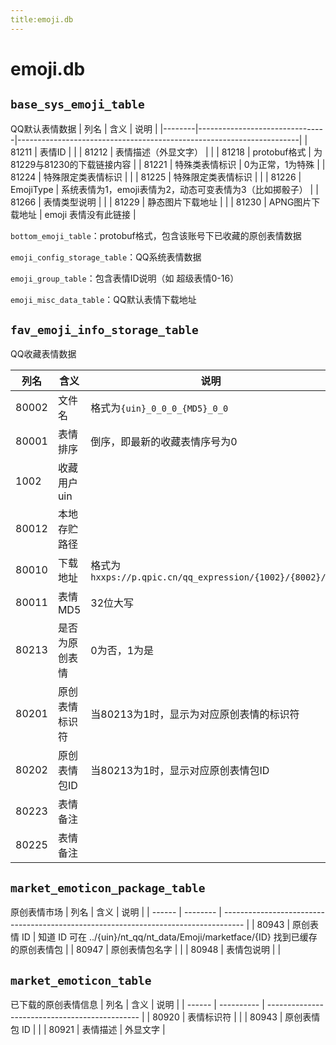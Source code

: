```yaml
---
title:emoji.db
---
```


# emoji.db
## `base_sys_emoji_table`
QQ默认表情数据
| 列名   | 含义                           | 说明                                                                 |
|--------|--------------------------------|----------------------------------------------------------------------|
| 81211  | 表情ID                         |                                                                      |
| 81212  | 表情描述（外显文字）           |                                                                      |
| 81218  | protobuf格式                   | 为81229与81230的下载链接内容                                             |
| 81221  | 特殊类表情标识                 | 0为正常，1为特殊                                                     |
| 81224  | 特殊限定类表情标识             |                                                                      |
| 81225  | 特殊限定类表情标识             |                                                                      |
| 81226  | EmojiType                      | 系统表情为1，emoji表情为2，动态可变表情为3（比如掷骰子）             |
| 81266  | 表情类型说明                   |                                                                      |
| 81229  | 静态图片下载地址               |                                                                      |
| 81230  | APNG图片下载地址               | emoji 表情没有此链接                                                 |

`bottom_emoji_table`：protobuf格式，包含该账号下已收藏的原创表情数据

`emoji_config_storage_table`：QQ系统表情数据

`emoji_group_table`：包含表情ID说明（如 超级表情0-16）

`emoji_misc_data_table`：QQ默认表情下载地址

## `fav_emoji_info_storage_table`
QQ收藏表情数据

| 列名   | 含义                           | 说明                                                                 |
|--------|--------------------------------|----------------------------------------------------------------------|
| 80002  | 文件名                         | 格式为`{uin}_0_0_0_{MD5}_0_0`                                       |
| 80001  | 表情排序                       | 倒序，即最新的收藏表情序号为0                                        |
| 1002   | 收藏用户uin                    |                                                                      |
| 80012  | 本地存贮路径                   |                                                                      |
| 80010  | 下载地址                       | 格式为`hxxps://p.qpic.cn/qq_expression/{1002}/{8002}/0`              |
| 80011  | 表情MD5                        | 32位大写                                                             |
| 80213  | 是否为原创表情                 | 0为否，1为是                                                         |
| 80201  | 原创表情标识符                 | 当80213为1时，显示为对应原创表情的标识符                             |
| 80202  | 原创表情包ID                   | 当80213为1时，显示对应原创表情包ID                                   |
| 80223  | 表情备注                       |                                                                      |
| 80225  | 表情备注                       |                                                                      |

## `market_emoticon_package_table`
原创表情市场
| 列名   | 含义     | 说明                                                                                |
| ------ | -------- | ----------------------------------------------------------------------------------- |
| 80943  | 原创表情 ID | 知道 ID 可在 ../{uin}/nt_qq/nt_data/Emoji/marketface/{ID} 找到已缓存的原创表情包 |
| 80947  | 原创表情包名字 |                                                                                     |
| 80948  | 表情包说明 |                                                                                     |

## `market_emoticon_table`
已下载的原创表情信息
| 列名   | 含义       | 说明                                           |
| ------ | ---------- | ---------------------------------------------- |
| 80920  | 表情标识符 |                                                |
| 80943  | 原创表情包 ID |                                                |
| 80921  | 表情描述   | 外显文字                                       |


